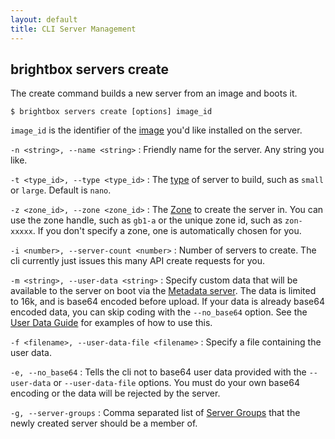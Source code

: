 ```yaml
---
layout: default
title: CLI Server Management
---
```


## brightbox servers create

The create command builds a new server from an image and boots it.

    $ brightbox servers create [options] image_id

`image_id` is the identifier of the [image](/reference/glossary/#image) you'd like installed on the server.

`-n <string>, --name <string>`
: Friendly name for the server. Any string you like.

`-t <type_id>, --type <type_id>`
: The [type](/reference/glossary/#server_type) of server to build, such as `small` or `large`. Default is `nano`.

`-z <zone_id>, --zone <zone_id>`
: The [Zone](/reference/glossary/#zone) to create the server in. You can use the zone handle, such as `gb1-a` or the unique zone id, such as `zon-xxxxx`. If you don't specify a zone, one is automatically chosen for you.

`-i <number>, --server-count <number>`
: Number of servers to create. The cli currently just issues this many API create requests for you.

`-m <string>, --user-data <string>`
: Specify custom data that will be available to the server on boot via the [Metadata server](/reference/metadata-service/). The data is limited to 16k, and is base64 encoded before upload. If your data is already base64 encoded data, you can skip coding with the `--no_base64` option. See the [User Data Guide](/guides/cli/user-data/) for examples of how to use this.

`-f <filename>, --user-data-file <filename>`
: Specify a file containing the user data.

`-e, --no_base64`
: Tells the cli not to base64 user data provided with the `--user-data` or `--user-data-file` options. You must do your own base64 encoding or the data will be rejected by the server.

`-g, --server-groups`
: Comma separated list of [Server Groups](/reference/glossary/#server_group) that the newly created server should be a member of.
